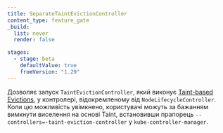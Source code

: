 ```yaml
---
title: SeparateTaintEvictionController
content_type: feature_gate
_build:
  list: never
  render: false

stages:
  - stage: beta
    defaultValue: true
    fromVersion: "1.29"
---
```

Дозволяє запуск `TaintEvictionController`, який виконує [Taint-based Evictions](/uk/docs/concepts/scheduling-eviction/taint-and-toleration/#taint-based-evictions), у контролері, відокремленому від `NodeLifecycleController`. Коли цю можливість увімкнено, користувачі можуть за бажанням вимкнути виселення на основі Taint, встановивши прапорець `--controllers=-taint-eviction-controller` у `kube-controller-manager`.
